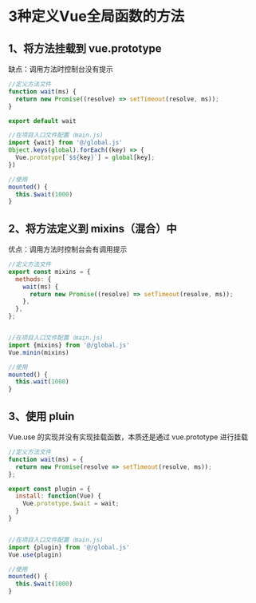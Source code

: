 <!--
 * @Author: xiaotian
 * @Date: 2022-06-23 12:01:28
 * @LastEditors: xiaotian
 * @LastEditTime: 2022-06-27 15:49:21
 * @Description: 
-->
# 3种定义Vue全局函数的方法
## 1、将方法挂载到 vue.prototype

缺点：调用方法时控制台没有提示

```javascript
//定义方法文件
function wait(ms) {
  return new Promise((resolve) => setTimeout(resolve, ms));
}

export default wait

//在项目入口文件配置（main.js)
import {wait} from '@/global.js'
Object.keys(global).forEach((key) => {
  Vue.prototype[`$${key}`] = global[key];
})

//使用
mounted() {
  this.$wait(1000)
}
```

## 2、将方法定义到 mixins（混合）中

优点：调用方法时控制台会有调用提示

```javascript
//定义方法文件
export const mixins = {
  methods: {
    wait(ms) {
      return new Promise((resolve) => setTimeout(resolve, ms));
    },
  },
};


//在项目入口文件配置（main.js)
import {mixins} from '@/global.js'
Vue.minin(mixins)

//使用
mounted() {
  this.wait(1000)
}
```

## 3、使用 pluin

Vue.use 的实现并没有实现挂载函数，本质还是通过 vue.prototype 进行挂载

```javascript
//定义方法文件
function wait(ms) = {
  return new Promise(resolve => setTimeout(resolve, ms));
};

export const plugin = {
  install: function(Vue) {
    Vue.prototype.$wait = wait;
  }
}


//在项目入口文件配置（main.js)
import {plugin} from '@/global.js'
Vue.use(plugin)

//使用
mounted() {
  this.$wait(1000)
}
```
